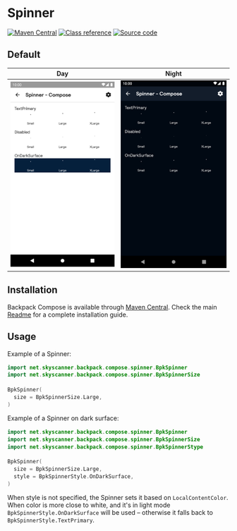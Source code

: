 # Spinner

[![Maven Central](https://img.shields.io/maven-central/v/net.skyscanner.backpack/backpack-compose)](https://search.maven.org/artifact/net.skyscanner.backpack/backpack-compose)
[![Class reference](https://img.shields.io/badge/Class%20reference-Android-blue)](https://backpack.github.io/android/backpack-compose/net.skyscanner.backpack.compose.spinner)
[![Source code](https://img.shields.io/badge/Source%20code-GitHub-lightgrey)](https://github.com/Skyscanner/backpack-android/tree/main/backpack-compose/src/main/kotlin/net/skyscanner/backpack/compose/spinner)

## Default

| Day | Night |
| --- | --- |
| <img src="https://raw.githubusercontent.com/Skyscanner/backpack-android/main/docs/compose/Spinner/screenshots/default.png" alt="Spinner component" width="375" /> |<img src="https://raw.githubusercontent.com/Skyscanner/backpack-android/main/docs/compose/Spinner/screenshots/default_dm.png" alt="Spinner component - dark mode" width="375" /> |

## Installation

Backpack Compose is available through [Maven Central](https://search.maven.org/artifact/net.skyscanner.backpack/backpack-compose). Check the main [Readme](https://github.com/skyscanner/backpack-android#installation) for a complete installation guide.

## Usage

Example of a Spinner:

```Kotlin
import net.skyscanner.backpack.compose.spinner.BpkSpinner
import net.skyscanner.backpack.compose.spinner.BpkSpinnerSize

BpkSpinner(
  size = BpkSpinnerSize.Large,
)
```

Example of a Spinner on dark surface:

```Kotlin
import net.skyscanner.backpack.compose.spinner.BpkSpinner
import net.skyscanner.backpack.compose.spinner.BpkSpinnerSize
import net.skyscanner.backpack.compose.spinner.BpkSpinnerStype

BpkSpinner(
  size = BpkSpinnerSize.Large,
  style = BpkSpinnerStyle.OnDarkSurface,
)
```

When style is not specified, the Spinner sets it based on `LocalContentColor`. When color is more close to white, and it's
in light mode `BpkSpinnerStyle.OnDarkSurface` will be used – otherwise it falls back to `BpkSpinnerStyle.TextPrimary`.
